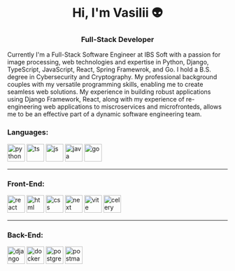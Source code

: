 <h1 align="center">Hi, I'm Vasilii 👽</h1>
<h3 align="center">Full-Stack Developer</h1>

Currently I'm a Full-Stack Software Engineer at IBS Soft with a passion for image processing, web technologies and expertise in Python, Django, TypeScript, JavaScript, React, Spring Framewrok, and Go. I hold a B.S. degree in Cybersecurity and Cryptography. My professional background couples with my versatile programming skills, enabling me to create seamless web solutions. My experience in building robust applications using Django Framework, React, along with my experience of re-engineering web applications to miscroservices and microfronteds, allows me to be an effective part of a dynamic software engineering team.

### Languages:
<div>
  <img src="https://cdn.jsdelivr.net/gh/devicons/devicon/icons/python/python-original-wordmark.svg" width="40" height="40" alt="python" />
  <img src="https://cdn.jsdelivr.net/gh/devicons/devicon/icons/typescript/typescript-original.svg" width="40" height="40" alt="ts" />
  <img src="https://cdn.jsdelivr.net/gh/devicons/devicon/icons/javascript/javascript-original.svg" width="40" height="40" alt="js" />
  <img src="https://cdn.jsdelivr.net/gh/devicons/devicon/icons/java/java-original-wordmark.svg" width="40" height="40" alt="java" />
  <img src="https://cdn.jsdelivr.net/gh/devicons/devicon/icons/go/go-original-wordmark.svg" width="40" height="40" alt="go" />
</div>

---

### Front-End:
<div>
  <img src="https://cdn.jsdelivr.net/gh/devicons/devicon/icons/react/react-original.svg" width="40" height="40" alt="react" />
  <img src="https://cdn.jsdelivr.net/gh/devicons/devicon/icons/html5/html5-original-wordmark.svg" width="40" height="40" alt="html" />
  <img src="https://cdn.jsdelivr.net/gh/devicons/devicon/icons/css3/css3-original-wordmark.svg" width="40" height="40" alt="css" />
  <img src="https://cdn.jsdelivr.net/gh/devicons/devicon/icons/nextjs/nextjs-original-wordmark.svg" width="40" height="40" alt="next" />
  <img src="https://skillicons.dev/icons?i=vite" width="40" height="40" alt="vite" />
  <img src="https://docs.celeryq.dev/en/stable/_static/celery_512.png" width="40" height="40" alt="celery" />
</div>

---

### Back-End:
<div>
  <img src="https://cdn.jsdelivr.net/gh/devicons/devicon/icons/django/django-plain-wordmark.svg" width="40" height="40" alt="django" />
  <img src="https://cdn.jsdelivr.net/gh/devicons/devicon/icons/docker/docker-original-wordmark.svg" width="40" height="40" alt="docker" />
  <img src="https://cdn.jsdelivr.net/gh/devicons/devicon/icons/postgresql/postgresql-original-wordmark.svg" width="40" height="40" alt="postgresql" />
  <img src="https://skillicons.dev/icons?i=postman" width="40" height="40" alt="postman" />
            
</div>

<!--
**vasilii314/vasilii314** is a ✨ _special_ ✨ repository because its `README.md` (this file) appears on your GitHub profile.

Here are some ideas to get you started:

- 🔭 I’m currently working on ...
- 🌱 I’m currently learning ...
- 👯 I’m looking to collaborate on ...
- 🤔 I’m looking for help with ...
- 💬 Ask me about ...
- 📫 How to reach me: ...
- 😄 Pronouns: ...
- ⚡ Fun fact: ...
-->
